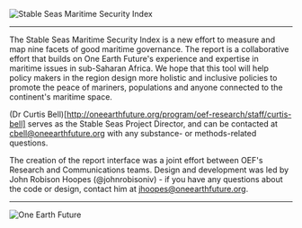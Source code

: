 ![Stable Seas Maritime Security Index][stable-seas-header]

---

The Stable Seas Maritime Security Index is a new effort to measure and map nine facets of good maritime governance. The report is a collaborative effort that builds on One Earth Future's experience and expertise in maritime issues in sub-Saharan Africa. We hope that this tool will help policy makers in the region design more holistic and inclusive policies to promote the peace of mariners, populations and anyone connected to the continent's maritime space.

(Dr Curtis Bell)[http://oneearthfuture.org/program/oef-research/staff/curtis-bell] serves as the Stable Seas Project Director, and can be contacted at cbell@oneearthfuture.org with any substance- or methods-related questions.

The creation of the report interface was a joint effort between OEF's Research and Communications teams. Design and development was led by John Robison Hoopes (@johnrobisoniv) - if you have any questions about the code or design, contact him at jhoopes@oneearthfuture.org.

---

![One Earth Future][oef-logo]


[stable-seas-header]: https://stableseas.org/assets/stable_seas_intro_logo.png
[oef-logo]: https://stableseas.org/assets/stable_seas_intro_oef_logo.png
[secure-fisheries-logo]: https://stableseas.org/assets/secure_fisheries_logo.png
[oefr-logo]: https://stableseas.org/assets/oef_research_logo.png
